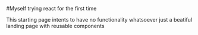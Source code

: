 #Myself trying react for the first time

This starting page intents to have no functionality whatsoever just a beatiful landing page with reusable components